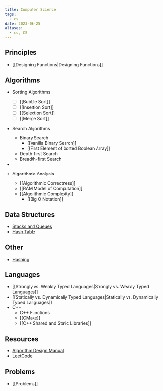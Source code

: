 ```yaml
---
title: Computer Science
tags:
  - cs
date: 2023-06-25
aliases:
  - cs, CS
---
```

## Principles
- [[Designing Functions|Designing Functions]]

## Algorithms
- Sorting Algorithms
	- [ ] [[Bubble Sort]]
	- [ ] [[Insertion Sort]]
	- [ ] [[Selection Sort]]
	- [ ] [[Merge Sort]]
- Search Algorithms
	- Binary Search
		- [[Vanilla Binary Search]]
		- [[First Element of Sorted Boolean Array]]
	- Depth-first Search
	- Breadth-first Search
- 
  
- Algorithmic Analysis
	- [[Algorithmic Correctness]]
	- [[RAM Model of Computation]]
	- [[Algorithmic Complexity]]
		- [[Big O Notation]]

## Data Structures
- [Stacks and Queues](Stacks%20and%20Queues.md)
- [Hash Table](Hashing.md#Hash%20Table|Hash%20Table)

## Other
- [Hashing](Hashing.md)

## Languages
- [[Strongly vs. Weakly Typed Languages|Strongly vs. Weakly Typed Languages]]
- [[Statically vs. Dynamically Typed Languages|Statically vs. Dynamically Typed Languages]]
- C++
	- C++ Functions
	- [[CMake]]
	- [[C++ Shared and Static Libraries]]

## Resources
- [Algorithm Design Manual](file:///Users/kai/books/The%20Algorithm%20Design%20Manual-Springer%20(2020)%20-%20Steven%20S.%20Skiena.pdf)
- [LeetCode](https://leetcode.com)

## Problems
- [[Problems]]